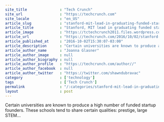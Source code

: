 ```yaml
---
site_title               : "Tech Crunch"
site_url                 : "https://techcrunch.com"
site_locale              : "en_US"
article_slug             : "stanford-mit-lead-in-graduating-funded-startup-founders"
article_title            : "Stanford, MIT lead in graduating funded startup founders"
article_image            : "https://tctechcrunch2011.files.wordpress.com/2015/09/3760269531_27c5bce800_b.jpg?w=764&h=400&crop=1"
article_url              : "https://techcrunch.com/2016/10/02/stanford-mit-lead-in-graduating-funded-startup-founders/"
article_published_at     : "2016-10-02T15:30:07-03:00"
article_description      : "Certain universities are known to produce a high number of funded startup founders. These schools tend to share certain qualities: prestige, large STEM..."
article_author_name      : "Joanna Glasner"
article_author_image     : null
article_author_biography : null
article_author_profile   : "https://techcrunch.com/author//"
article_author_facebook  : null
article_author_twitter   : "https://twitter.com/shawndubravac"
category                 : ['technology']
tags                     : ['Tech Crunch']
permalink                : "/:categories/stanford-mit-lead-in-graduating-funded-startup-founders/"
layout                   : post
---
```


Certain universities are known to produce a high number of funded startup founders. These schools tend to share certain qualities: prestige, large STEM...
